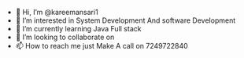 - 👋 Hi, I’m @kareemansari1
- 👀 I’m interested in System Development And software Development 
- 🌱 I’m currently learning Java Full stack
- 💞️ I’m looking to collaborate on 
- 📫 How to reach me just Make A call on 7249722840

<!---
kareemansari1/kareemansari1 is a ✨ special ✨ repository because its `README.md` (this file) appears on your GitHub profile.
You can click the Preview link to take a look at your changes.
--->
